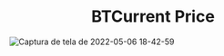 <h1 align="center"> BTCurrent Price </h1>

![Captura de tela de 2022-05-06 18-42-59](https://user-images.githubusercontent.com/85262397/167220482-a2200fa0-9d90-4dd4-a524-0e38517cd30a.png)

